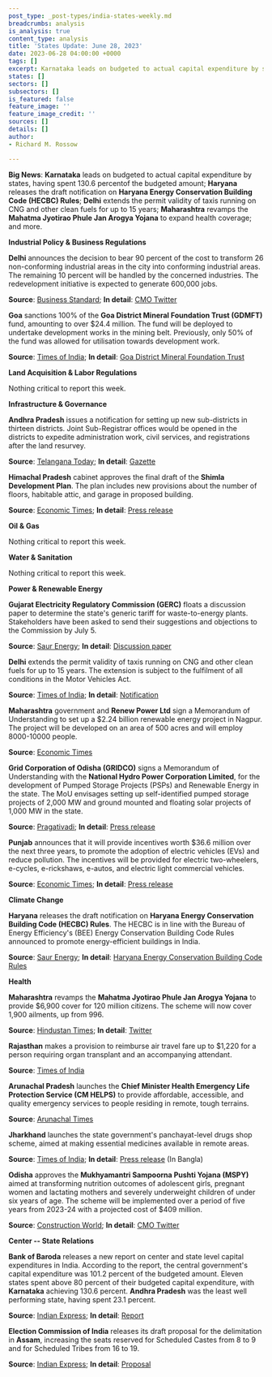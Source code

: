 ```yaml
---
post_type: _post-types/india-states-weekly.md
breadcrumbs: analysis
is_analysis: true
content_type: analysis
title: 'States Update: June 28, 2023'
date: 2023-06-28 04:00:00 +0000
tags: []
excerpt: Karnataka leads on budgeted to actual capital expenditure by states, having spent 130.6 percent of the budgeted amount; Haryana releases the draft notification on Haryana Energy Conservation Building Code (HECBC) Rules; Delhi extends the permit validity of taxis running on CNG and other clean fuels for up to 15 years; Maharashtra revamps the Mahatma Jyotirao Phule Jan Arogya Yojana to expand health coverage; and more.
states: []
sectors: []
subsectors: []
is_featured: false
feature_image: ''
feature_image_credit: ''
sources: []
details: []
author:
- Richard M. Rossow

---
```

**Big News**: **Karnataka** leads on budgeted to actual capital expenditure by states, having spent 130.6 percentof the budgeted amount; **Haryana** releases the draft notification on **Haryana Energy Conservation Building Code (HECBC) Rules**; **Delhi** extends the permit validity of taxis running on CNG and other clean fuels for up to 15 years; **Maharashtra** revamps the **Mahatma Jyotirao Phule Jan Arogya Yojana** to expand health coverage; and more.

**Industrial Policy & Business Regulations**  

**Delhi** announces the decision to bear 90 percent of the cost to transform 26 non-conforming industrial areas in the city into conforming industrial areas. The remaining 10 percent will be handled by the concerned industries. The redevelopment initiative is expected to generate 600,000 jobs.

**Source**: [Business Standard](https://www.business-standard.com/india-news/delhi-to-bear-90-cost-to-convert-non-conforming-industrial-areas-cm-123062101275_1.html); **In detail**: [CMO Twitter](https://twitter.com/CMODelhi/status/1671459471749685249)

**Goa** sanctions 100% of the **Goa District Mineral Foundation Trust (GDMFT)** fund, amounting to over $24.4 million. The fund will be deployed to undertake development works in the mining belt. Previously, only 50% of the fund was allowed for utilisation towards development work.

**Source**: [Times of India](https://timesofindia.indiatimes.com/city/goa/goa-govt-unlocks-entire-rs-200cr-mineral-fund-for-development/articleshow/101199951.cms); **In detail**: [Goa District Mineral Foundation Trust](https://goaprintingpress.gov.in/downloads/2324/2324-12-SI-OG-0.pdf)

**Land Acquisition & Labor Regulations**  

Nothing critical to report this week. 

**Infrastructure & Governance**  

**Andhra Pradesh** issues a notification for setting up new sub-districts in thirteen districts. Joint Sub-Registrar offices would be opened in the districts to expedite administration work, civil services, and registrations after the land resurvey.

**Source**: [Telangana Today](https://telanganatoday.com/andhra-pradesh-government-announces-new-sub-districts); **In detail**: [Gazette](https://apegazette.cgg.gov.in/eGazetteSearch.do)

**Himachal Pradesh** cabinet approves the final draft of the **Shimla Development Plan**. The plan includes new provisions about the number of floors, habitable attic, and garage in proposed building.

**Source**: [Economic Times](https://infra.economictimes.indiatimes.com/news/urban-infrastructure/himachal-cabinet-approves-final-draft-of-shimla-development-plan/101121056); **In detail**: [Press release](http://himachalpr.gov.in/OneNews.aspx?Language=1&ID=27889)

**Oil & Gas**  

Nothing critical to report this week.  

**Water & Sanitation**  

Nothing critical to report this week.  

**Power & Renewable Energy**  

**Gujarat Electricity Regulatory Commission (GERC)** floats a discussion paper to determine the state's generic tariff for waste-to-energy plants. Stakeholders have been asked to send their suggestions and objections to the Commission by July 5.

**Source**: [Saur Energy](https://www.saurenergy.com/solar-energy-news/gujarat-proposes-new-generic-tariffs-for-waste-to-energy-plants); **In detail**: [Discussion paper](https://gercin.org/wp-content/uploads/2023/06/Final-Discussion-Paper-on-MSW.pdf)

**Delhi** extends the permit validity of taxis running on CNG and other clean fuels for up to 15 years. The extension is subject to the fulfilment of all conditions in the Motor Vehicles Act.

**Source**: [Times of India](https://timesofindia.indiatimes.com/city/delhi/15-yr-permit-for-cng-clean-energy-taxis/articleshow/101143671.cms); **In detail**: [Notification](https://twitter.com/kgahlot/status/1671131027006267393)

**Maharashtra** government and **Renew Power Ltd** sign a Memorandum of Understanding to set up a $2.24 billion renewable energy project in Nagpur. The project will be developed on an area of 500 acres and will employ 8000-10000 people.

**Source**: [Economic Times](https://energy.economictimes.indiatimes.com/news/renewable/maha-govt-renew-power-sign-mou-for-rs-20k-cr-project-in-nagpur/101229984)

**Grid Corporation of Odisha (GRIDCO)** signs a Memorandum of Understanding with the **National Hydro Power Corporation Limited**, for the development of Pumped Storage Projects (PSPs) and Renewable Energy in the state. The MoU envisages setting up self-identified pumped storage projects of 2,000 MW and ground mounted and floating solar projects of 1,000 MW in the state.

**Source**: [Pragativadi](https://pragativadi.com/nhpc-gridco-ink-mou-to-develop-2-gw-pumped-storage-1-gw-solar-energy-projects-in-odisha/); **In detail**: [Press release](https://pib.gov.in/PressReleseDetailm.aspx?PRID=1935018)

**Punjab** announces that it will provide incentives worth $36.6 million over the next three years, to promote the adoption of electric vehicles (EVs) and reduce pollution. The incentives will be provided for electric two-wheelers, e-cycles, e-rickshaws, e-autos, and electric light commercial vehicles.

**Source**: [Economic Times](https://energy.economictimes.indiatimes.com/news/power/punjab-announces-rs-300-crore-incentive-to-promote-use-of-electric-vehicles/101182984); **In detail**: [Press release](http://diprpunjab.gov.in/?q=content/incentives-worth-rs300-cr-be-given-encouraging-electric-vehicles-punjab-laljit-singh-bhullar)

**Climate Change**

**Haryana** releases the draft notification on **Haryana Energy Conservation Building Code (HECBC) Rules**. The HECBC is in line with the Bureau of Energy Efficiency's (BEE) Energy Conservation Building Code Rules announced to promote energy-efficient buildings in India.

**Source**: [Saur Energy](https://www.saurenergy.com/solar-energy-news/haryana-plans-to-make-re-installations-in-large-commercial-buildings-mandatory); **In detail**: [Haryana Energy Conservation Building Code Rules](http://www.indiaenvironmentportal.org.in/files/file/haryana%20energy%20conservation%20building%20code%20rules%202022.pdf)       

**Health**   

**Maharashtra** revamps the **Mahatma Jyotirao Phule Jan Arogya Yojana** to provide $6,900 cover for 120 million citizens. The scheme will now cover 1,900 ailments, up from 996.

**Source**: [Hindustan Times](https://www.hindustantimes.com/cities/others/maharashtra-becomes-first-state-in-india-to-introduce-universal-healthcare-policy-101687548367220.html); **In detail**: [Twitter](https://twitter.com/TanajiSawant4MH/status/1674020692390731777?s=20)

**Rajasthan** makes a provision to reimburse air travel fare up to $1,220 for a person requiring organ transplant and an accompanying attendant.

**Source**: [Times of India](https://timesofindia.indiatimes.com/city/jaipur/govt-announces-1l-airfare-for-travel-for-organ-transplant/articleshow/101230810.cms)

**Arunachal Pradesh** launches the **Chief Minister Health Emergency Life Protection Service (CM HELPS)** to provide affordable, accessible, and quality emergency services to people residing in remote, tough terrains.

**Source**: [Arunachal Times](https://arunachaltimes.in/index.php/2023/06/21/cm-health-emergency-life-protection-service-launched/)

**Jharkhand** launches the state government's panchayat-level drugs shop scheme, aimed at making essential medicines available in remote areas.

**Source**: [Times of India](https://timesofindia.indiatimes.com/india/hemant-soren-launches-jharkhand-govts-key-panchayat-level-medicine-scheme/articleshow/101115462.cms); **In detail**: [Press release](http://prdjharkhand.in/iprd/view_press_release_photo.php?prid=322373) (In Bangla)

**Odisha** approves the **Mukhyamantri Sampoorna Pushti Yojana (MSPY)** aimed at transforming nutrition outcomes of adolescent girls, pregnant women and lactating mothers and severely underweight children of under six years of age. The scheme will be implemented over a period of five years from 2023-24 with a projected cost of $409 million.

**Source**: [Construction World](https://www.constructionworld.in/policy-updates-and-economic-news/odisha-approves-15-key-rural-projects/41936); **In detail**: [CMO Twitter](https://twitter.com/CMO_Odisha/status/1671521576326512643)

**Center -- State Relations**  

**Bank of Baroda** releases a new report on center and state level capital expenditures in India. According to the report, the central government's capital expenditure was 101.2 percent of the budgeted amount. Eleven states spent above 80 percent of their budgeted capital expenditure, with **Karnataka** achieving 130.6 percent. **Andhra Pradesh** was the least well performing state, having spent 23.1 percent.

**Source**: [Indian Express](https://indianexpress.com/article/business/14-states-achieve-less-than-75-of-capex-targets-in-fy23-bob-report-8684695/); **In detail**: [Report](https://www.bankofbaroda.in/-/media/project/bob/countrywebsites/india/economic-scenario/thematic-reports/23-06/states-have-underperfomed-on-capex-22-06.pdf)

**Election Commission of India** releases its draft proposal for the delimitation in **Assam**, increasing the seats reserved for Scheduled Castes from 8 to 9 and for Scheduled Tribes from 16 to 19.

**Source**: [Indian Express](https://indianexpress.com/article/india/ec-assam-delimitation-proposal-lok-sabha-seats-8675572/); **In detail**: [Proposal](https://eci.gov.in/files/file/15051-draft-delimitation-proposal-for-assembly-and-parliamentary-constituencies-in-state-of-assam/)